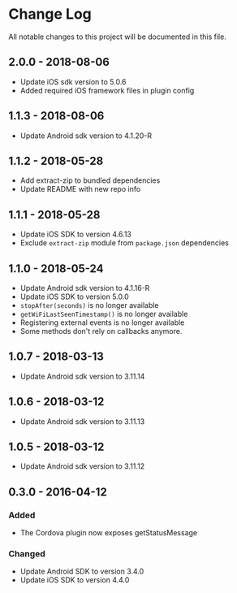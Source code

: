 # Change Log
All notable changes to this project will be documented in this file.

## **2.0.0** - 2018-08-06
- Update iOS sdk version to 5.0.6
- Added required iOS framework files in plugin config

## **1.1.3** - 2018-08-06
- Update Android sdk version to 4.1.20-R

## **1.1.2** - 2018-05-28
- Add extract-zip to bundled dependencies
- Update README with new repo info

## **1.1.1** - 2018-05-28
- Update iOS SDK to version 4.6.13
- Exclude `extract-zip` module from `package.json` dependencies

## **1.1.0** - 2018-05-24
- Update Android sdk version to 4.1.16-R
- Update iOS SDK to version 5.0.0
- `stopAfter(seconds)` is no longer available
- `getWiFiLastSeenTimestamp()` is no longer available
- Registering external events is no longer available
- Some methods don't rely on callbacks anymore.

## **1.0.7** - 2018-03-13
- Update Android sdk version to 3.11.14

## **1.0.6** - 2018-03-12
- Update Android sdk version to 3.11.13

## **1.0.5** - 2018-03-12
- Update Android sdk version to 3.11.12

## **0.3.0** - 2016-04-12
### Added
- The Cordova plugin now exposes getStatusMessage
### Changed
- Update Android SDK to version 3.4.0
- Update iOS SDK to version 4.4.0
